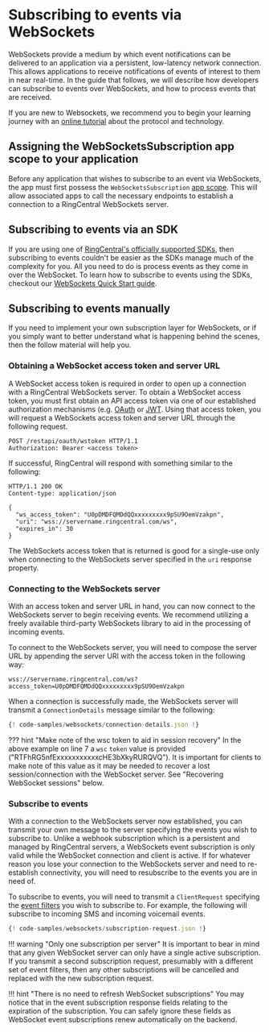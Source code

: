 # Subscribing to events via WebSockets

WebSockets provide a medium by which event notifications can be delivered to an application via a persistent, low-latency network connection. This allows applications to receive notifications of events of interest to them in near real-time. In the guide that follows, we will describe how developers can subscribe to events over WebSockets, and how to process events that are received. 

If you are new to Websockets, we recommend you to begin your learning journey with an [online tutorial](https://www.youtube.com/watch?v=8ARodQ4Wlf4) about the protocol and technology. 

## Assigning the WebSocketsSubscription app scope to your application

Before any application that wishes to subscribe to an event via WebSockets, the app must first possess the `WebSocketsSubscription` [app scope](../../../basics/permissions/). This will allow associated apps to call the necessary endpoints to establish a connection to a RingCentral WebSockets server. 

## Subscribing to events via an SDK

If you are using one of [RingCentral's officially supported SDKs](../../../sdks/), then subscribing to events couldn't be easier as the SDKs manage much of the complexity for you. All you need to do is process events as they come in over the WebSocket. To learn how to subscribe to events using the SDKs, checkout our [WebSockets Quick Start guide](../quick-start/).

## Subscribing to events manually

If you need to implement your own subscription layer for WebSockets, or if you simply want to better understand what is happening behind the scenes, then the follow material will help you. 

### Obtaining a WebSocket access token and server URL

A WebSocket access token is required in order to open up a connection with a RingCentral WebSockets server. To obtain a WebSocket access token, you must first obtain an API access token via one of our established authorization mechanisms (e.g. [OAuth](../../../authentication/auth-code-flow) or [JWT](../../../authentication/jwt-flow/). Using that access token, you will request a WebSockets access token and server URL through the following request.

```http
POST /restapi/oauth/wstoken HTTP/1.1
Authorization: Bearer <access token>
```

If successful, RingCentral will respond with something similar to the following:

```http
HTTP/1.1 200 OK
Content-type: application/json
 
{
  "ws_access_token": "U0pDMDFQMDdQQxxxxxxxxx9pSU9OemVzakpn",
  "uri": "wss://servername.ringcentral.com/ws",
  "expires_in": 30
}
```

The WebSockets access token that is returned is good for a single-use only when connecting to the WebSockets server specified in the `uri` response property. 

### Connecting to the WebSockets server

With an access token and server URL in hand, you can now connect to the WebSockets server to begin receiving events. We recommend utilizing a freely available third-party WebSockets library to aid in the processing of incoming events. 

To connect to the WebSockets server, you will need to compose the server URL by appending the server URI with the access token in the following way:

```
wss://servername.ringcentral.com/ws?access_token=U0pDMDFQMDdQQxxxxxxxxx9pSU9OemVzakpn
```

When a connection is successfully made, the WebSockets server will transmit a `ConnectionDetails` message similar to the following:

```js
{! code-samples/websockets/connection-details.json !}
```

??? hint "Make note of the wsc token to aid in session recovery"
    In the above example on line 7 a `wsc` `token` value is provided ("RTFhRG5nfExxxxxxxxxxxcHE3bXkyRURQVQ"). It is important for clients to make note of this value as it may be needed to recover a lost session/connection with the WebSocket server. See "Recovering WebSocket sessions" below. 

### Subscribe to events

With a connection to the WebSockets server now established, you can transmit your own message to the server specifying the events you wish to subscribe to. Unlike a webhook subscription which is a persistent and managed by RingCentral servers, a WebSockets event subscription is only valid while the WebSocket connection and client is active. If for whatever reason you lose your connection to the WebSockets server and need to re-establish connectivity, you will need to resubscribe to the events you are in need of. 

To subscribe to events, you will need to transmit a `ClientRequest` specifying the [event filters](../../event-filters/) you wish to subscribe to. For example, the following will subscribe to incoming SMS and incoming voicemail events. 

```js
{! code-samples/websockets/subscription-request.json !}
```

!!! warning "Only one subscription per server"
    It is important to bear in mind that any given WebSocket server can only have a single active subscription. If you transmit a second subscription request, presumably with a different set of event filters, then any other subscriptions will be cancelled and replaced with the new subscription request. 

!!! hint "There is no need to refresh WebSocket subscriptions"
    You may notice that in the event subscription response fields relating to the expiration of the subscription. You can safely ignore these fields as WebSocket event subscriptions renew automatically on the backend. 
	
